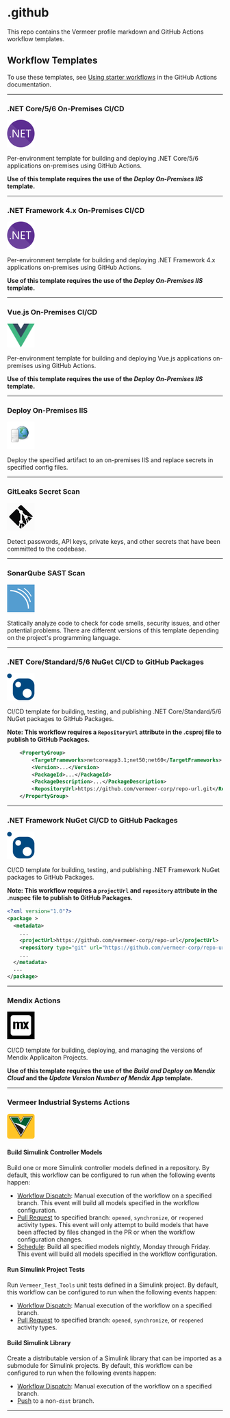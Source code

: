 # .github

This repo contains the Vermeer profile markdown and GitHub Actions workflow templates.

## Workflow Templates

To use these templates, see [Using starter workflows](https://docs.github.com/en/actions/using-workflows/using-starter-workflows#using-starter-workflows) in the GitHub Actions documentation.

---

### .NET Core/5/6 On-Premises CI/CD

<img src="./workflow-templates/net.svg" title=".NET Core/5/6 On-Premises CI/CD" alt=".NET Core/5/6 On-Premises CI/CD" width="64"/>

Per-environment template for building and deploying .NET Core/5/6 applications on-premises using GitHub Actions.

**Use of this template requires the use of the _Deploy On-Premises IIS_ template.**

---

### .NET Framework 4.x On-Premises CI/CD

<img src="./workflow-templates/net.svg" title=".NET Framework 4.x On-Premises CI/CD" alt=".NET Framework 4.x On-Premises CI/CD" width="64"/>

Per-environment template for building and deploying .NET Framework 4.x applications on-premises using GitHub Actions.

**Use of this template requires the use of the _Deploy On-Premises IIS_ template.**

---

### Vue.js On-Premises CI/CD

<img src="./workflow-templates/vue.svg" title="Vue.js On-Premises CI/CD" alt="Vue.js On-Premises CI/CD" width="64"/>

Per-environment template for building and deploying Vue.js applications on-premises using GitHub Actions.

**Use of this template requires the use of the _Deploy On-Premises IIS_ template.**

---

### Deploy On-Premises IIS

<img src="./workflow-templates/web-server.svg" title="Deploy On-Premises IIS" alt="VDeploy On-Premises IIS" width="64"/>

Deploy the specified artifact to an on-premises IIS and replace secrets in specified config files.

---

### GitLeaks Secret Scan

<img src="./workflow-templates/gitleaks.svg" title="GitLeaks Secret Scan" alt="GitLeaks Secret Scan" width="64"/>

Detect passwords, API keys, private keys, and other secrets that have been committed to the codebase.

---

### SonarQube SAST Scan

<img src="./workflow-templates/SonarQube.svg" title="SonarQube SAST Scan" alt="SonarQube SAST Scan" width="64"/>

Statically analyze code to check for code smells, security issues, and other potential problems. There are different versions of this template depending on the project's programming language.

---

### .NET Core/Standard/5/6 NuGet CI/CD to GitHub Packages

<img src="./workflow-templates/nuget.svg" title=".NET Core/Standard/5/6 NuGet CI/CD to GitHub Packages" alt=".NET Core/Standard/5/6 NuGet CI/CD to GitHub Packages" width="64"/>

CI/CD template for building, testing, and publishing .NET Core/Standard/5/6 NuGet packages to GitHub Packages.

**Note: This workflow requires a `RepositoryUrl` attribute in the .csproj file to publish to GitHub Packages.**

```xml
    <PropertyGroup>
        <TargetFrameworks>netcoreapp3.1;net50;net60</TargetFrameworks>
        <Version>...</Version>
        <PackageId>...</PackageId>
        <PackageDescription>...</PackageDescription>
        <RepositoryUrl>https://github.com/vermeer-corp/repo-url.git</RepositoryUrl>
    </PropertyGroup>
```

---

### .NET Framework NuGet CI/CD to GitHub Packages

<img src="./workflow-templates/nuget.svg" title=".NET Framework NuGet CI/CD to GitHub Packages" alt=".NET Framework NuGet CI/CD to GitHub Packages" width="64"/>

CI/CD template for building, testing, and publishing .NET Framework NuGet packages to GitHub Packages.

**Note: This workflow requires a `projectUrl` and `repository` attribute in the .nuspec file to publish to GitHub Packages.**

```xml
<?xml version="1.0"?>
<package >
  <metadata>
    ...
    <projectUrl>https://github.com/vermeer-corp/repo-url</projectUrl>
    <repository type="git" url="https://github.com/vermeer-corp/repo-url.git"/>
    ...
  </metadata>
  ...
</package>
```

---

### Mendix Actions

<img src="./workflow-templates/mendix.svg" title="Mendix Actions" alt="Mendix Actions" width="64"/>

CI/CD template for building, deploying, and managing the versions of Mendix Applicaiton Projects.

**Use of this template requires the use of the _Build and Deploy on Mendix Cloud_ and the _Update Version Number of Mendix App_ template.**

---

### Vermeer Industrial Systems Actions
<img src="./workflow-templates/vermeer.svg" title="Vermeer" alt="Vermeer" width="64"/>

#### Build Simulink Controller Models
Build one or more Simulink controller models defined in a repository. By default, this workflow can be configured to run when the following events happen:
- [Workflow Dispatch][github-event-workflow_dispatch]: Manual execution of the workflow on a specified branch. This event will build all models specified in the workflow configuration.
- [Pull Request][github-event-pull_request] to specified branch: `opened`, `synchronize`, or `reopened` activity types. This event will only attempt to build models that have been affected by files changed in the PR or when the workflow configuration changes.
- [Schedule][github-event-schedule]: Build all specified models nightly, Monday through Friday. This event will build all models specified in the workflow configuration.

#### Run Simulink Project Tests
Run `Vermeer_Test_Tools` unit tests defined in a Simulink project. By default, this workflow can be configured to run when the following events happen:
- [Workflow Dispatch][github-event-workflow_dispatch]: Manual execution of the workflow on a specified branch.
- [Pull Request][github-event-pull_request] to specified branch: `opened`, `synchronize`, or `reopened` activity types.

#### Build Simulink Library
Create a distributable version of a Simulink library that can be imported as a submodule for Simulink projects. By default, this workflow can be configured to run when the following events happen:
- [Workflow Dispatch][github-event-workflow_dispatch]: Manual execution of the workflow on a specified branch.
- [Push][github-event-push] to a non-`dist` branch.

[github-event-workflow_dispatch]: https://docs.github.com/en/enterprise-cloud@latest/actions/using-workflows/events-that-trigger-workflows#workflow_dispatch

[github-event-pull_request]: https://docs.github.com/en/enterprise-cloud@latest/actions/using-workflows/events-that-trigger-workflows#pull_request

[github-event-schedule]: https://docs.github.com/en/enterprise-cloud@latest/actions/using-workflows/events-that-trigger-workflows#schedule

[github-event-push]: https://docs.github.com/en/enterprise-cloud@latest/actions/using-workflows/events-that-trigger-workflows#push

---
